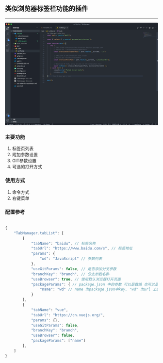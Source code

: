 ## 类似浏览器标签栏功能的插件
---

![desc](images/desc.gif)
### 主要功能

1. 标签页列表
2. 附加参数设置
3. GIT参数设置
4. 可选的打开方式

### 使用方式

1. 命令方式
2. 右键菜单

### 配置参考

```js

{
    "TabManager.tabList": [
        {
            "tabName": "baidu", // 标签名称
            "tabUrl": "https://www.baidu.com/s", // 标签地址
            "params": {
                "wd": "JavaScript" // 参数列表
            },
            "useGitParams": false, // 是否添加分支参数
            "branchKey": "branch", // 分支参数名称
            "useBrowser": true, // 使用默认浏览器打开页面
            "packageParams": { // package.json 中的参数 可以是数组 也可以是 对象
                "name": "wd" // name 为package.json中key, "wd" 为url 上的key
            }
        },
        {
            "tabName": "vue",
            "tabUrl": "https://cn.vuejs.org/",
            "params": {},
            "useGitParams": false,
            "branchKey": "branch",
            "useBrowser": false,
            "packageParams": ["name"]
        },
    ]
}

```



